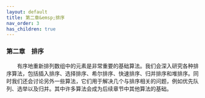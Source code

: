 ```yaml
---
layout: default
title: 第二章&emsp;排序
nav_order: 3
has_children: true
---
```


### 第二章&emsp;排序

&emsp;&emsp;有序地重新排列数组中的元素是非常重要的基础算法。我们会深入研究各种排序算法，包括插入排序、选择排序、希尔排序、快速排序、归并排序和堆排序。同时我们还会讨论另外一些算法，它们用于解决几个与排序相关的问题，例如优先队列、选举以及归并。其中许多算法会成为后续章节中其他算法的基础。
